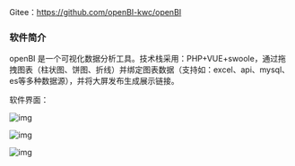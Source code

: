 Gitee：https://github.com/openBI-kwc/openBI



### 软件简介

openBI 是一个可视化数据分析工具。技术栈采用：PHP+VUE+swoole，通过拖拽图表（柱状图、饼图、折线）并绑定图表数据（支持如：excel、api、mysql、es等多种数据源），并将大屏发布生成展示链接。

软件界面：

![img](https://oscimg.oschina.net/oscnet/up-70dcf032e1b1bdc56b12134d58f01bf3f62.png)

![img](https://oscimg.oschina.net/oscnet/up-f28a0413294b9236557648566ae5d262767.png)

![img](https://oscimg.oschina.net/oscnet/up-2570f781ac8fd32d2c9d50ae6a1e4bb4b74.png)